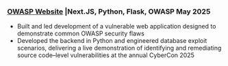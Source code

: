 ### [OWASP Website](https://github.com/rusec/owasp_website) |Next.JS, Python, Flask, OWASP May 2025
- Built and led development of a vulnerable web application designed to demonstrate common OWASP security flaws
- Developed the backend in Python and engineered database exploit scenarios, delivering a live demonstration of
identifying and remediating source code–level vulnerabilities at the annual CyberCon 2025
